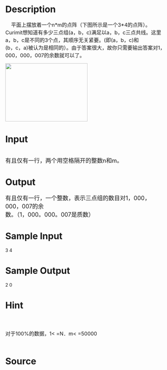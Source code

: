 
# Description

<div class="content"><p><span style="font-size: medium">    平面上摆放着一个n*m的点阵（下图所示是一个3*4的点阵）。</span><span style="font-size: medium">Curimit想知道有多少三点组(a，b，c)满足以a，b，c三点共线。这里a，b，c是不同的3个点，其顺序无关紧要。(即(a，b，c)和<br/>
(b，c，a)被认为是相同的）。由于答案很大，故你只需要输出答案对1，000，000，007的余数就可以了。<br/>
</span></p>
<p><span style="font-size: medium"><img height="183" width="258" alt="" src="source/bzoj/3518/img/aHR0cHM6Ly9seWRzeS5jb20vSnVkZ2VPbmxpbmUvdXBsb2FkLzIwMTQwNC8xMS5qcGc=.jpg"/></span></p></div>

# Input

<div class="content"><p><br/>
<font size="4">有且仅有一行，两个用空格隔开的整数n和m。<br/>
</font></p></div>

# Output

<div class="content"><p><font size="4">有且仅有一行，一个整数，表示三点组的数目对1，000，000，007的余<br/>
数。（1，000。000。007是质数）<br/>
</font></p></div>

# Sample Input

<div class="content"><span class="sampledata">3  4<br/>
</span></div>

# Sample Output

<div class="content"><span class="sampledata">2 0<br/>
</span></div>

# Hint

<div class="content"><p></p><p><span style="font-size: medium"><br/><br/>
对于100%的数据，1&lt; =N．m&lt; =50000<br/><br/>
</span></p><p></p></div>

# Source

<div class="content"><p><a href="problemset.php?search="></a></p></div>

